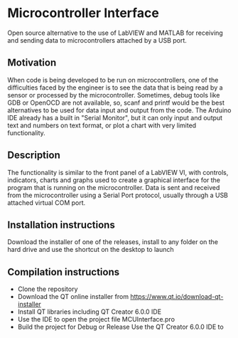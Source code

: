 # Microcontroller Interface

Open source alternative to the use of LabVIEW and MATLAB for receiving and sending data to microcontrollers attached by a USB port.

## Motivation

When code is being developed to be run on microcontrollers, one of the difficulties faced by the engineer is to see the data that is being read by a sensor or processed by the microcontroller. Sometimes, debug tools like GDB or OpenOCD are not available, so, scanf and printf would be the best alternatives to be used for data input and output from the code.
The Arduino IDE already has a built in "Serial Monitor", but it can only input and output text and numbers on text format, or plot a chart with very limited functionality.

## Description

The functionality is similar to the front panel of a LabVIEW VI, with controls, indicators, charts and graphs used to create a graphical interface for the program that is running on the microcontroller. Data is sent and received from the microcontroller using a Serial Port protocol, usually through a USB attached virtual COM port.

## Installation instructions

Download the installer of one of the releases, install to any folder on the hard drive and use the shortcut on the desktop to launch

## Compilation instructions

- Clone the repository
- Download the QT online installer from https://www.qt.io/download-qt-installer
- Install QT libraries including QT Creator 6.0.0 IDE
- Use the IDE to open the project file MCUInterface.pro
- Build the project for Debug or Release
Use the QT Creator 6.0.0 IDE to 